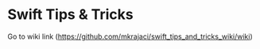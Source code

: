 # Swift Tips &amp; Tricks

Go to wiki link (https://github.com/mkrajaci/swift_tips_and_tricks_wiki/wiki)

